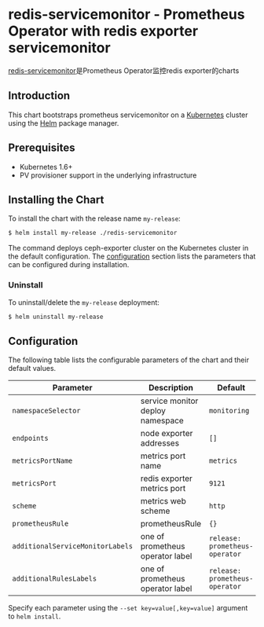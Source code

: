 # redis-servicemonitor - Prometheus Operator with redis exporter servicemonitor

[redis-servicemonitor](https://)是Prometheus Operator监控redis exporter的charts

## Introduction

This chart bootstraps prometheus servicemonitor on a [Kubernetes](http://kubernetes.io) cluster using the [Helm](https://helm.sh) package manager.

## Prerequisites

- Kubernetes 1.6+
- PV provisioner support in the underlying infrastructure

## Installing the Chart

To install the chart with the release name `my-release`:

```bash
$ helm install my-release ./redis-servicemonitor
```

The command deploys ceph-exporter cluster on the Kubernetes cluster in the default configuration. The [configuration](#configuration) section lists the parameters that can be configured during installation.

### Uninstall

To uninstall/delete the `my-release` deployment:

```bash
$ helm uninstall my-release
```

## Configuration

The following table lists the configurable parameters of the chart and their default values.

| Parameter                  | Description                         | Default                                |
| -----------------------    | ----------------------------------- | -------------------------------------- |
| `namespaceSelector`        | service monitor deploy namespace    | `monitoring`                           |
| `endpoints`                | node exporter addresses             | `[]`                                   |
| `metricsPortName`          | metrics port name                   | `metrics`                              |
| `metricsPort  `            | redis exporter metrics port         | `9121`                                 |
| `scheme`                   | metrics web scheme                  | `http`                                 |
| `prometheusRule`           | prometheusRule                      | `{}`                                   |
| `additionalServiceMonitorLabels`| one of prometheus operator label| `release: prometheus-operator`        |
| `additionalRulesLabels`    | one of prometheus operator label    | `release: prometheus-operator`         |

Specify each parameter using the `--set key=value[,key=value]` argument to `helm install`. 


